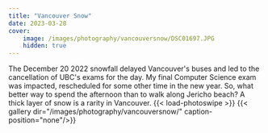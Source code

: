 ```yaml
---
title: "Vancouver Snow"
date: 2023-03-28
cover:
    image: /images/photography/vancouversnow/DSC01697.JPG
    hidden: true
---
```

The December 20 2022 snowfall delayed Vancouver's buses and led to the cancellation of UBC's exams for the day. My final Computer Science exam was impacted, rescheduled for some other time in the new year. So, what better way to spend the afternoon than to walk along Jericho beach? A thick layer of snow is a rarity in Vancouver.
{{< load-photoswipe >}}
{{< gallery dir="/images/photography/vancouversnow/" caption-position="none"/>}}